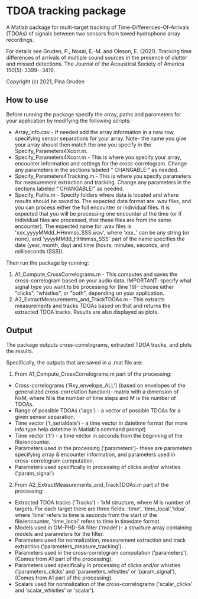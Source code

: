 # TDOA tracking package

A Matlab package for multi-target tracking of Time-Differences-Of-Arrivals (TDOAs) of signals between two sensors from towed hydrophone array recordings.

For details see Gruden, P.,  Nosal, E.-M. and Oleson, E. (2021). Tracking time differences of arrivals of multiple sound sources in the presence of clutter and missed detections. The Journal of the Acoustical Society of America  150(5): 3399--3416.

Copyright (c) 2021, Pina Gruden


## How to use

Before running the package specify the array, paths and parameters for your application by modifying the following scripts: 
- Array_info.csv - If needed add the array information in a new row, specifying sensor separations for your array. Note- the name you give your array should then match the one you specify in the Specify_Parameters4Xcorr.m.
- Specify_Parameters4Xcorr.m - This is where you specify your array, encounter information and settings for the cross-correlogram. Change any parameters in the sections labeled “ CHANGABLE:” as needed. 
- Specify_Parameters4Tracking.m - This is where you specify parameters for measurement extraction and tracking. Change any parameters in the sections labeled “ CHANGABLE:” as needed. 
- Specify_Paths.m - Specify folders where data is located and where results should be saved to. The expected data format are .wav files, and you can process either the full encounter or individual files. It is expected that you will be processing one encounter at the time (or if individual files are processed, that these files are from the same encounter). The expected name for .wav files is 'xxx_yyyyMMdd_HHmmss_SSS.wav', where 'xxx_' can be any string (or none), and 'yyyyMMdd_HHmmss_SSS' part of the name specifies the date (year, month, day) and time (hours, minutes, seconds, and milliseconds (SSS)).


Then run the package by running:
1) A1_Compute_CrossCorrelograms.m - This computes and saves the cross-correlogram based on your audio data. IMPORTANT: specify what signal type you want to be processing for (line 16)- choose either "clicks", "whistles", or "both", depending on your application.
2) A2_ExtractMeasurements_and_TrackTDOAs.m - This extracts measurements and tracks TDOAs based on that and returns the extracted TDOA tracks. Results are also displayed as plots.


## Output

The package outputs cross-correlograms, extracted TDOA tracks, and plots the results. 

Specifically, the outputs that are saved in a .mat file are:
1) From A1_Compute_CrossCorrelograms.m part of the processing:
- Cross-correlograms ('Rxy_envelope_ALL') (based on envelopes of the generalized cross-correlation function)- matrix with a dimension of NxM, where N is the number of time steps and M is the number of TDOAs. 
- Range of possible TDOAs ('lags') - a vector of possible TDOAs for a given sensor separation.
- Time vector ('t_serialdate') - a time vector in datetime format (for more info type help datetime in Matlab's command prompt)
- Time vector ('t') - a time vector in seconds from the beginning of the file/encounter.
- Parameters used in the processing ('parameters')- these are parameters specifying array & encounter information, and parameters used in cross-correlogram computation.
- Parameters used specifically in processing of clicks and/or whistles ('param_signal')

2) From A2_ExtractMeasurements_and_TrackTDOAs.m part of the processing:
- Extracted TDOA tracks ('Tracks') - 1xM structure, where M is number of targets. For each target there are three fields: 'time', 'time_local','tdoa', where 'time' refers to time is seconds from the start of the file/encounter, 'time_local' refers to time in timedate format.
- Models used in GM-PHD-SA filter ('model')- a structure array containing models and parameters for the filter.
- Parameters used for normalization, measurement extraction and track extraction ('parameters_measure_tracking').
- Parameters used in the cross-correlogram computation ('parameters'), (Comes from A1 part of the processing).
- Parameters used specifically in processing of clicks and/or whistles ('parameters_clicks' and 'parameters_whistles' or 'param_signal'), (Comes from A1 part of the processing).
- Scalars used for normalization of the cross-correlograms ('scalar_clicks' and 'scalar_whistles' or 'scalar').


